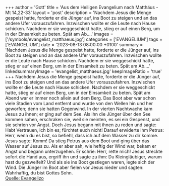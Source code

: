 +++
author = 'Gott'
title = 'Aus dem Heiligen Evangelium nach Matthäus - Mt 14,22-33'
layout = 'post'
description = 'Nachdem Jesus die Menge gespeist hatte, forderte er die Jünger auf, ins Boot zu steigen und an das andere Ufer vorauszufahren. Inzwischen wollte er die Leute nach Hause schicken. Nachdem er sie weggeschickt hatte, stieg er auf einen Berg, um in der Einsamkeit zu beten. Spät am Ab....'
images = ['/symbols/evangelist_matthaeus.jpg']
categories = ['EVANGELIUM']
tags = ['EVANGELIUM']
date = '2023-08-13 08:00:00 +0100'
summary = 'Nachdem Jesus die Menge gespeist hatte, forderte er die Jünger auf, ins Boot zu steigen und an das andere Ufer vorauszufahren. Inzwischen wollte er die Leute nach Hause schicken. Nachdem er sie weggeschickt hatte, stieg er auf einen Berg, um in der Einsamkeit zu beten. Spät am Ab....'
linkedsummaryImage = 'evangelist_matthaeus.jpg'
keepImageRatio = 'true'
+++
Nachdem Jesus die Menge gespeist hatte, forderte er die Jünger auf, ins Boot zu steigen und an das andere Ufer vorauszufahren. Inzwischen wollte er die Leute nach Hause schicken.
Nachdem er sie weggeschickt hatte, stieg er auf einen Berg, um in der Einsamkeit zu beten. Spät am Abend war er immer noch allein auf dem Berg.<!--more-->
Das Boot aber war schon viele Stadien vom Land entfernt und wurde von den Wellen hin und her geworfen; denn sie hatten Gegenwind.
In der vierten Nachtwache kam Jesus zu ihnen; er ging auf dem See.
Als ihn die Jünger über den See kommen sahen, erschraken sie, weil sie meinten, es sei ein Gespenst, und sie schrien vor Angst.
Doch Jesus begann mit ihnen zu reden und sagte: Habt Vertrauen, ich bin es; fürchtet euch nicht!
Darauf erwiderte ihm Petrus: Herr, wenn du es bist, so befiehl, dass ich auf dem Wasser zu dir komme.
Jesus sagte: Komm! Da stieg Petrus aus dem Boot und ging über das Wasser auf Jesus zu.
Als er aber sah, wie heftig der Wind war, bekam er Angst und begann unterzugehen. Er schrie: Herr, rette mich!
Jesus streckte sofort die Hand aus, ergriff ihn und sagte zu ihm: Du Kleingläubiger, warum hast du gezweifelt?
Und als sie ins Boot gestiegen waren, legte sich der Wind.
Die Jünger im Boot aber fielen vor Jesus nieder und sagten: Wahrhaftig, du bist Gottes Sohn.<br> [Quelle: Evangelizo](https://evangeliumtagfuertag.org/DE/gospel)